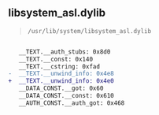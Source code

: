## libsystem_asl.dylib

> `/usr/lib/system/libsystem_asl.dylib`

```diff

   __TEXT.__auth_stubs: 0x8d0
   __TEXT.__const: 0x140
   __TEXT.__cstring: 0xfad
-  __TEXT.__unwind_info: 0x4e8
+  __TEXT.__unwind_info: 0x4e0
   __DATA_CONST.__got: 0x60
   __DATA_CONST.__const: 0x610
   __AUTH_CONST.__auth_got: 0x468

```
